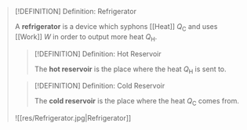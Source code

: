 >[!DEFINITION] Definition: Refrigerator
>
>A **refrigerator** is a device which syphons [[Heat]] $Q_\text{C}$ and uses [[Work]] $W$ in order to output more heat $Q_\text{H}$.
>
>>[!DEFINITION] Definition: Hot Reservoir
>>
>>The **hot reservoir** is the place where the heat $Q_\text{H}$ is sent to.
>>
>
>>[!DEFINITION] Definition: Cold Reservoir
>>
>>The **cold reservoir** is the place where the heat $Q_\text{C}$ comes from.
>>
>
>![[res/Refrigerator.jpg|Refrigerator]]
>